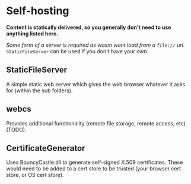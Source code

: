 # Self-hosting

**Content is statically delivered, so you generally don't need to use anything listed here.**

*Some form of a server is required as wasm wont load from a `file://` url.* `StaticFileServer` can be used if you don't have your own.

## StaticFileServer
A simple static web server which gives the web browser whatever it asks for (within the sub folders).

## webcs
Provides additional functionality (remote file storage, remote access, etc) (TODO).

## CertificateGenerator
Uses BouncyCastle.dll to generate self-signed X.509 certificates. These would need to be added to a cert store to be trusted (your browser cert store, or OS cert store).